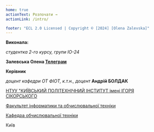 ```yaml
---
home: true
actionText: Розпочати →
actionLink: /intro/

footer: "ECL 2.0 Licensed | Copyright © [2024] [Olena Zalevska]"
---
```



**Виконалa:** 

*студентка 2-го курсу, групи IO-24* 

**Залевська Олена [Телеграм](https://t.me/zalolena2512)**


**Керівник**

*доцент кафедри ОТ ФІОТ, к.т.н., доцент*<span padding-right:5em></span> **Андрій БОЛДАК** 

[НТУУ "КИЇВСЬКИЙ ПОЛІТЕХНІЧНИЙ ІНСТИТУТ імені ІГОРЯ СІКОРСЬКОГО](https://kpi.ua/)

[Факультет інформатики та обчислювальної техніки](https://fiot.kpi.ua/)

[Кафедра обчислювальної техніки](https://comsys.kpi.ua/)

Київ
